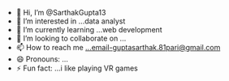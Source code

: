 - 👋 Hi, I’m @SarthakGupta13
- 👀 I’m interested in ...data analyst
- 🌱 I’m currently learning ...web development
- 💞️ I’m looking to collaborate on ...
- 📫 How to reach me ...email-guptasarthak.81pari@gmail.com
- 😄 Pronouns: ...
- ⚡ Fun fact: ...i like playing VR games

<!---
SarthakGupta13/SarthakGupta13 is a ✨ special ✨ repository because its `README.md` (this file) appears on your GitHub profile.
You can click the Preview link to take a look at your changes.
--->
